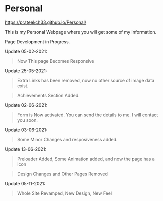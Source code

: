 # Personal

https://prateekch33.github.io/Personal/

This is my Personal Webpage where you will get some of my information.

Page Development in Progress.

Update 05-02-2021:

>Now This page Becomes Responsive 
    
Update 25-05-2021:

>Extra Links has been removed, now no other source of image data exist.
    
>Achievements Section Added.
    
Update 02-06-2021:

>Form is Now activated. You can send the details to me. I will contact you soon.
    
Update 03-06-2021:

>Some Minor Changes and resposiveness added.

Update 13-06-2021:

>Preloader Added, Some Animation added, and now the page has a icon

>Design Changes and Other Pages Removed

Update 05-11-2021:

>Whole Site Revamped, New Design, New Feel

